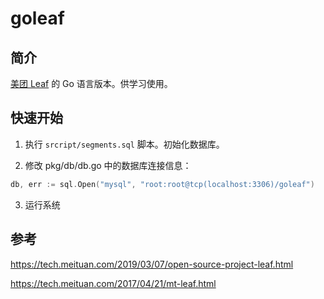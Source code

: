 # goleaf

## 简介
[美团 Leaf](https://github.com/Meituan-Dianping/Leaf) 的 Go 语言版本。供学习使用。

## 快速开始
1. 执行 `srcript/segments.sql` 脚本。初始化数据库。

2. 修改 pkg/db/db.go 中的数据库连接信息：
```go
db, err := sql.Open("mysql", "root:root@tcp(localhost:3306)/goleaf")
```

3. 运行系统

## 参考
https://tech.meituan.com/2019/03/07/open-source-project-leaf.html

https://tech.meituan.com/2017/04/21/mt-leaf.html